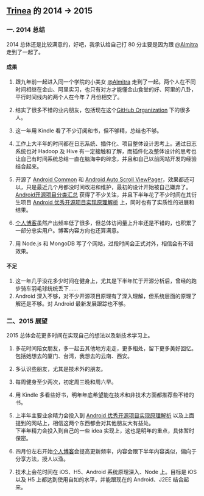[Trinea](https://github.com/trinea) 的 2014 -> 2015
-------------
### 一. 2014 总结
2014 总体还是比较满意的，好吧，我承认给自己打 80 分主要是因为跟 [@Almitra](http://www.weibo.com/almitralin) 走到了一起了。  

#### 成果
1. 跟九年前一起进入同一个学院的小美女 [@Almitra](http://www.weibo.com/almitralin) 走到了一起。两个人在不同时间相继在金山、阿里实习，也只有对方才能懂金山食堂的好、阿里的八卦，平行时间线内的两个人在今年 7 月份相交了。  

2. 结实了很多不错的业内朋友，包括现在这个[GitHub Organization](https://github.com/aosp-exchange-group) 下的很多人。  

3. 这一年用 Kindle 看了不少订阅和书，但不够精，总结也不够。  

4. 工作上大半年的时间都在日志系统、插件化、项目整体设计思考上。通过日志系统也对 Hadoop 及 Hive 有一定接触和了解，而插件化及整体设计的思考也让自己有时间系统总结一直在脑海中的碎念，并且和自己以前网站开发的经验结合起来。  

5. 开源了 [Android Common](https://github.com/Trinea/android-common) 和 [Android Auto Scroll ViewPager](https://github.com/Trinea/android-auto-scroll-view-pager)，效果都还可以，只是最近几个月都没时间改进和维护，最初的设计开始被自己嫌弃了。  
[Android开源项目分类汇总](https://github.com/Trinea/android-open-project) 获得了不少关注，并且下半年花了不少时间在其衍生项目 [Android 优秀开源项目实现原理解析](https://github.com/android-cn/android-open-project-analysis) 上，同时也有了实质性的进展和结果。  

6. [个人博客](http://www.trinea.cn/)虽然产出频率低了很多，但总体访问量上升率还是不错的，也积累了一部分忠实用户。博客内容方向也还算满意。

7. 用 Node.js 和 MongoDB 写了个网站，过段时间会正式对外，相信会有不错效果。

#### 不足
1. 这一年几乎没花多少时间在健身上，尤其是下半年忙于开源分析后，曾经的跑步骑车羽毛球统统丢下……  
2. Android 深入不够，对不少开源项目原理有了深入理解，但系统层面的原理了解还是不够。对 Android 最新发展跟踪也不够。  

### 二、2015 展望
2015 总体会花更多时间在实现自己的想法以及新技术学习上。  

1. 多花时间陪女朋友，多一起去其他地方走走，更多相处，留下更多美好回忆。包括她想去的厦门、台湾，我想去的云南、西安。  

2. 多认识些朋友，尤其是技术外的朋友。  

3. 每周健身至少两次，初定周三晚和周六早。  

4. 用 Kindle 多看些好书，明年年底希望能在技术和非技术方面都推荐些不错的书。  

5. 上半年主要业余精力会投入到 [Android 优秀开源项目实现原理解析](https://github.com/android-cn/android-open-project-analysis) 以及上面提到的网站上，相信这两个东西都会对其他朋友大有益处。  
下半年精力会投入到自己的一些 idea 实现上，这也是明年的重点，具体暂时保密。  

6. 四月份左右开始[个人博客](http://www.trinea.cn/)会提高更新频率，内容会跟下半年内容类似，偏向于分享方法，授人以渔。  

7. 技术上会花时间在 iOS、H5、Android 系统原理深入、Node 上。目标是 iOS 以及 H5 上都达到使用自如的水平，并能跟现在的 Android、J2EE 结合起来。  
